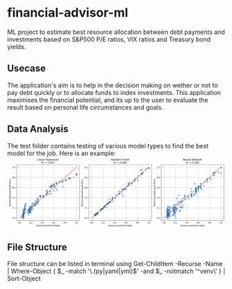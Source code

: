 # financial-advisor-ml
ML project to estimate best resource allocation between debt payments and investments based on S&amp;P500 P/E ratios, VIX ratios and Treasury bond yields.

## Usecase
The application's aim is to help in the decision making on wether or not to pay debt quickly or to allocate funds to index investments. This application maximises the financial potential, and its up to the user to evaluate the result based on personal life circumstances and goals. 

## Data Analysis
The test folder contains testing of various model types to find the best model for the job. Here is an example:
![Alt text](data/ML1.png "Model Type Accuracy Test")

## File Structure
File structure can be listed in terminal using
Get-ChildItem -Recurse -Name | Where-Object { $_ -match '\.(py|yaml|yml)$' -and $_ -notmatch '^venv\\' } | Sort-Object